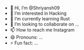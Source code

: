 - 👋 Hi, I’m @Shriyansh09
- 👀 I’m interested in Hacking
- 🌱 I’m currently learning Rust
- 💞️ I’m looking to collaborate on ...
- 📫 How to reach me Instagram
- 😄 Pronouns: ...
- ⚡ Fun fact: ...

<!---
Shriyansh09/Shriyansh09 is a ✨ special ✨ repository because its `README.md` (this file) appears on your GitHub profile.
You can click the Preview link to take a look at your changes.
--->
